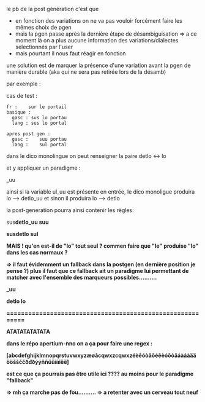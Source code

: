le pb de la post génération c'est que

- en fonction des variations on ne va pas vouloir forcément faire les mêmes choix de pgen
- mais la pgen passe après la dernière étape de désambiguisation => a ce moment là on a plus aucune information des variations/dialectes selectionnés par l'user
- mais pourtant il nous faut réagir en fonction

une solution est de marquer la présence d'une variation avant la pgen de manière durable (aka qui ne sera pas retirée lors de la désamb)

par exemple :

cas de test : 

    fr : 	sur le portail
    basique : 
      gasc : sus lo portau
      lang : sus lo portal

    apres post gen :
      gasc :	suu portau
      lang :	sul portal

dans le dico monolingue on peut renseigner la paire
  detlo <-> lo<det><def><m><sg>

et y appliquer un paradigme :

  <pardef n="pg:ul_uu">
    <e><p><l></l>           <r></r></p></e>
    <e><p><l>_uu</l>        <r></r></p><par n="v:ul_uu"/></e>
  </pardef>

ainsi si la variable ul_uu est présente en entrée, le dico monoligue produira
  lo --> detlo_uu
et sinon il produira 
  lo --> detlo

la post-generation pourra ainsi contenir les règles:
  <e>
    <p>
      <l>sus<b/><a/>detlo_uu<b/></l>
      <r>suu<b/></r>
    </p>
  </e>
  <e>
    <p>
      <l>sus<b/><a/>detlo<b/></l>
      <r>sul<b/></r>
    </p>
  </e>


MAIS ! qu'en est-il de "lo" tout seul ? commen faire que "le" produise "lo" dans les cas normaux ?

=> il faut évidemment un fallback dans la postgen (en dernière position je pense ?)
  plus il faut que ce fallback ait un paradigme lui permettant de matcher avec l'ensemble des marqueurs possibles..........


  <pardefs>
    <pardef n="detlo_marks">
      <e>
				<p>
					<l></l>
					<r></r>
				</p>
			</e>
      <e>
				<p>
					<l>_uu</l>
					<r></r>
				</p>
			</e>
      <!-- et tous les autres marqueurs qui peuvent suivre detlo... relou -->
    </pardef>
	</pardefs>

  <section>
    <e>
      <p>
        <l><a/>detlo</l>
        <r>lo</r>
      </p>
      <par n="detlo_marks" />
    </e>
  </section>


==========================================================

ATATATATATATA

dans le répo apertium-nno on a ça pour faire une regex :

  <pardefs>
    <pardef n="letter">
      <e><re>[abcdefghijklmnopqrstuvwxyzæøåcqwxzcqwxzéèêóòâôéêèóôòâáàáàääööššččðđðýýññüüííıi̇ëë]</re></e>
    </pardef>
  </pardefs>

est ce que ça pourrais pas être utile ici ????
au moins pour le paradigme "fallback"

=> mh ça marche pas de fou..........
  => a retenter avec un cerveau tout neuf